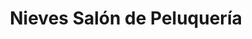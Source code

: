 ---
title: "Nieves Salón de Peluquería"
url: /salamanca/nieves-salon-de-peluqueria/
shop: Friseur
---